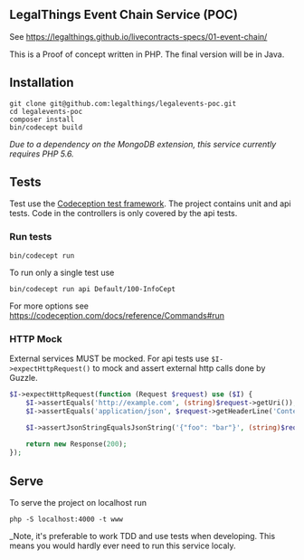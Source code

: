 LegalThings Event Chain Service (POC)
---

See https://legalthings.github.io/livecontracts-specs/01-event-chain/

This is a Proof of concept written in PHP. The final version will be in Java.

## Installation

```
git clone git@github.com:legalthings/legalevents-poc.git
cd legalevents-poc
composer install
bin/codecept build
```

_Due to a dependency on the MongoDB extension, this service currently requires PHP 5.6._

## Tests

Test use the [Codeception test framework](https://codeception.com/). The project contains unit and api tests. Code in the
controllers is only covered by the api tests.

### Run tests

    bin/codecept run

To run only a single test use

    bin/codecept run api Default/100-InfoCept

For more options see https://codeception.com/docs/reference/Commands#run

### HTTP Mock

External services MUST be mocked. For api tests use `$I->expectHttpRequest()` to mock and assert external http calls done by Guzzle.

```php
$I->expectHttpRequest(function (Request $request) use ($I) {
    $I->assertEquals('http://example.com', (string)$request->getUri());
    $I->assertEquals('application/json', $request->getHeaderLine('Content-Type'));

    $I->assertJsonStringEqualsJsonString('{"foo": "bar"}', (string)$request->getBody());
    
    return new Response(200);
});
```

## Serve

To serve the project on localhost run

```
php -S localhost:4000 -t www
```

_Note, it's preferable to work TDD and use tests when developing. This means you would hardly ever need to run this service
localy.
